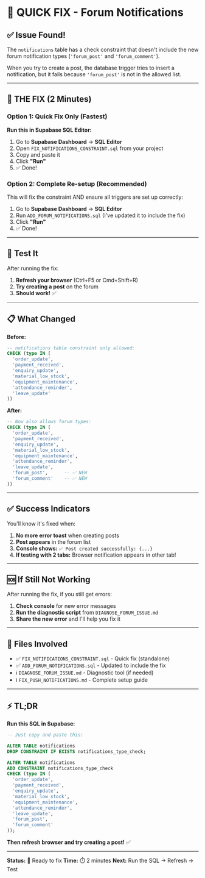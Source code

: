 # 🔧 QUICK FIX - Forum Notifications

## ✅ Issue Found!

The `notifications` table has a check constraint that doesn't include the new forum notification types (`'forum_post'` and `'forum_comment'`).

When you try to create a post, the database trigger tries to insert a notification, but it fails because `'forum_post'` is not in the allowed list.

---

## 🚀 THE FIX (2 Minutes)

### Option 1: Quick Fix Only (Fastest)

**Run this in Supabase SQL Editor:**

1. Go to **Supabase Dashboard** → **SQL Editor**
2. Open `FIX_NOTIFICATIONS_CONSTRAINT.sql` from your project
3. Copy and paste it
4. Click **"Run"**
5. ✅ Done!

### Option 2: Complete Re-setup (Recommended)

This will fix the constraint AND ensure all triggers are set up correctly:

1. Go to **Supabase Dashboard** → **SQL Editor**
2. Run `ADD_FORUM_NOTIFICATIONS.sql` (I've updated it to include the fix)
3. Click **"Run"**
4. ✅ Done!

---

## 🧪 Test It

After running the fix:

1. **Refresh your browser** (Ctrl+F5 or Cmd+Shift+R)
2. **Try creating a post** on the forum
3. **Should work!** ✅

---

## 📋 What Changed

**Before:**
```sql
-- notifications table constraint only allowed:
CHECK (type IN (
  'order_update',
  'payment_received',
  'enquiry_update',
  'material_low_stock',
  'equipment_maintenance',
  'attendance_reminder',
  'leave_update'
))
```

**After:**
```sql
-- Now also allows forum types:
CHECK (type IN (
  'order_update',
  'payment_received',
  'enquiry_update',
  'material_low_stock',
  'equipment_maintenance',
  'attendance_reminder',
  'leave_update',
  'forum_post',      -- ✅ NEW
  'forum_comment'    -- ✅ NEW
))
```

---

## ✅ Success Indicators

You'll know it's fixed when:

1. **No more error toast** when creating posts
2. **Post appears** in the forum list
3. **Console shows:** `✅ Post created successfully: {...}`
4. **If testing with 2 tabs:** Browser notification appears in other tab!

---

## 🆘 If Still Not Working

After running the fix, if you still get errors:

1. **Check console** for new error messages
2. **Run the diagnostic script** from `DIAGNOSE_FORUM_ISSUE.md`
3. **Share the new error** and I'll help you fix it

---

## 📝 Files Involved

- ✅ `FIX_NOTIFICATIONS_CONSTRAINT.sql` - Quick fix (standalone)
- ✅ `ADD_FORUM_NOTIFICATIONS.sql` - Updated to include the fix
- ℹ️ `DIAGNOSE_FORUM_ISSUE.md` - Diagnostic tool (if needed)
- ℹ️ `FIX_PUSH_NOTIFICATIONS.md` - Complete setup guide

---

## ⚡ TL;DR

**Run this SQL in Supabase:**

```sql
-- Just copy and paste this:

ALTER TABLE notifications 
DROP CONSTRAINT IF EXISTS notifications_type_check;

ALTER TABLE notifications 
ADD CONSTRAINT notifications_type_check 
CHECK (type IN (
  'order_update',
  'payment_received',
  'enquiry_update',
  'material_low_stock',
  'equipment_maintenance',
  'attendance_reminder',
  'leave_update',
  'forum_post',
  'forum_comment'
));
```

**Then refresh browser and try creating a post!** ✅

---

**Status:** 🔧 Ready to fix
**Time:** ⏱️ 2 minutes
**Next:** Run the SQL → Refresh → Test




